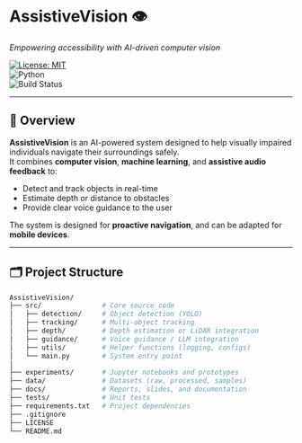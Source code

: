 # AssistiveVision 👁️  
*Empowering accessibility with AI-driven computer vision*  

[![License: MIT](https://img.shields.io/badge/License-MIT-blue.svg)](LICENSE)  
![Python](https://img.shields.io/badge/python-3.9%2B-brightgreen)  
![Build Status](https://img.shields.io/badge/build-passing-brightgreen)  

---

## 📖 Overview  
**AssistiveVision** is an AI-powered system designed to help visually impaired individuals navigate their surroundings safely.  
It combines **computer vision**, **machine learning**, and **assistive audio feedback** to:  
- Detect and track objects in real-time  
- Estimate depth or distance to obstacles  
- Provide clear voice guidance to the user  

The system is designed for **proactive navigation**, and can be adapted for **mobile devices**.  

---

## 🗂️ Project Structure  

```bash
AssistiveVision/
├── src/               # Core source code
│   ├── detection/     # Object detection (YOLO)
│   ├── tracking/      # Multi-object tracking
│   ├── depth/         # Depth estimation or LiDAR integration
│   ├── guidance/      # Voice guidance / LLM integration
│   ├── utils/         # Helper functions (logging, configs)
│   └── main.py        # System entry point
│
├── experiments/       # Jupyter notebooks and prototypes
├── data/              # Datasets (raw, processed, samples)
├── docs/              # Reports, slides, and documentation
├── tests/             # Unit tests
├── requirements.txt   # Project dependencies
├── .gitignore
├── LICENSE
└── README.md
